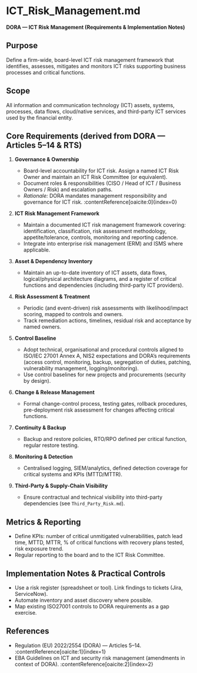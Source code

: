 # ICT_Risk_Management.md
**DORA — ICT Risk Management (Requirements & Implementation Notes)**

## Purpose
Define a firm-wide, board-level ICT risk management framework that identifies, assesses, mitigates and monitors ICT risks supporting business processes and critical functions.

## Scope
All information and communication technology (ICT) assets, systems, processes, data flows, cloud/native services, and third-party ICT services used by the financial entity.

## Core Requirements (derived from DORA — Articles 5–14 & RTS)
1. **Governance & Ownership**
   - Board-level accountability for ICT risk. Assign a named ICT Risk Owner and maintain an ICT Risk Committee (or equivalent).  
   - Document roles & responsibilities (CISO / Head of ICT / Business Owners / Risk) and escalation paths.  
   - *Rationale:* DORA mandates management responsibility and governance for ICT risk. :contentReference[oaicite:0]{index=0}

2. **ICT Risk Management Framework**
   - Maintain a documented ICT risk management framework covering: identification, classification, risk assessment methodology, appetite/tolerance, controls, monitoring and reporting cadence.  
   - Integrate into enterprise risk management (ERM) and ISMS where applicable.

3. **Asset & Dependency Inventory**
   - Maintain an up-to-date inventory of ICT assets, data flows, logical/physical architecture diagrams, and a register of critical functions and dependencies (including third-party ICT providers).

4. **Risk Assessment & Treatment**
   - Periodic (and event-driven) risk assessments with likelihood/impact scoring, mapped to controls and owners.  
   - Track remediation actions, timelines, residual risk and acceptance by named owners.

5. **Control Baseline**
   - Adopt technical, organisational and procedural controls aligned to ISO/IEC 27001 Annex A, NIS2 expectations and DORA’s requirements (access control, monitoring, backup, segregation of duties, patching, vulnerability management, logging/monitoring).  
   - Use control baselines for new projects and procurements (security by design).

6. **Change & Release Management**
   - Formal change-control process, testing gates, rollback procedures, pre-deployment risk assessment for changes affecting critical functions.

7. **Continuity & Backup**
   - Backup and restore policies, RTO/RPO defined per critical function, regular restore testing.

8. **Monitoring & Detection**
   - Centralised logging, SIEM/analytics, defined detection coverage for critical systems and KPIs (MTTD/MTTR).

9. **Third-Party & Supply-Chain Visibility**
   - Ensure contractual and technical visibility into third-party dependencies (see `Third_Party_Risk.md`).

## Metrics & Reporting
- Define KPIs: number of critical unmitigated vulnerabilities, patch lead time, MTTD, MTTR, % of critical functions with recovery plans tested, risk exposure trend.
- Regular reporting to the board and to the ICT Risk Committee.

## Implementation Notes & Practical Controls
- Use a risk register (spreadsheet or tool). Link findings to tickets (Jira, ServiceNow).
- Automate inventory and asset discovery where possible.
- Map existing ISO27001 controls to DORA requirements as a gap exercise.

## References
- Regulation (EU) 2022/2554 (DORA) — Articles 5–14. :contentReference[oaicite:1]{index=1}
- EBA Guidelines on ICT and security risk management (amendments in context of DORA). :contentReference[oaicite:2]{index=2}

